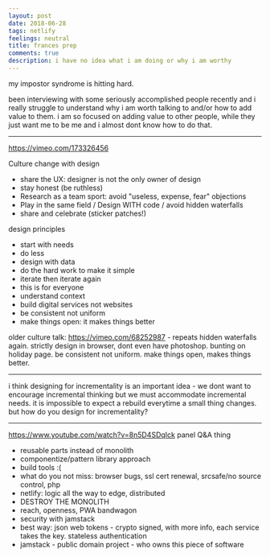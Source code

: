 ```yaml
---
layout: post
date: 2018-06-28
tags: netlify
feelings: neutral
title: frances prep
comments: true
description: i have no idea what i am doing or why i am worthy
---
```


my impostor syndrome is hitting hard.

been interviewing with some seriously accomplished people recently and i really struggle to understand why i am worth talking to and/or how to add value to them. i am so focused on adding value to other people, while they just want me to be me and i almost dont know how to do that.

---

<https://vimeo.com/173326456>

Culture change with design

- share the UX: designer is not the only owner of design
- stay honest (be ruthless)
- Research as a team sport: avoid "useless, expense, fear" objections
- Play in the same field / Design WITH code / avoid hidden waterfalls
- share and celebrate (sticker patches!)

design principles

- start with needs
- do less
- design with data
- do the hard work to make it simple
- iterate then iterate again
- this is for everyone
- understand context
- build digital services not websites
- be consistent not uniform
- make things open: it makes things better

older culture talk: https://vimeo.com/68252987 - repeats hidden waterfalls again. strictly design in browser, dont even have photoshop. bunting on holiday page. be consistent not uniform. make things open, makes things better.

---

i think designing for incrementality is an important idea - we dont want to encourage incremental thinking but we must accommodate incremental needs. it is impossible to expect a rebuild everytime a small thing changes. but how do you design for incrementality?

----

<https://www.youtube.com/watch?v=8n5D4SDqIck> panel Q&A thing

- reusable parts instead of monolith
- componentize/pattern library approach
- build tools :(
- what do you not miss: browser bugs, ssl cert renewal, srcsafe/no source control, php
- netlify: logic all the way to edge, distributed
- DESTROY THE MONOLITH
- reach, openness, PWA bandwagon
- security with jamstack
- best way: json web tokens - crypto signed, with more info, each service takes the key. stateless authentication
- jamstack - public domain project - who owns this piece of software
